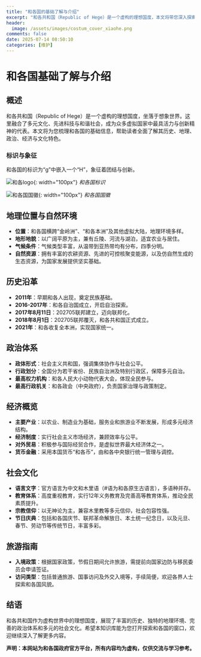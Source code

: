 ```yaml
---
title: "和各国的基础了解与介绍"
excerpt: "和各共和国（Republic of Hege）是一个虚构的理想国度，本文将带您深入探索和各国的历史、地理、政治、经济与文化。"
header:
  image: /assets/images/costum_cover_xiaohe.png
comments: false
date: 2025-07-14 08:50:10
categories: [维护]
---
```


# 和各国基础了解与介绍

## 概述

和各共和国（Republic of Hege）是一个虚构的理想国度，坐落于想象世界。这里融合了多元文化、先进科技与和谐社会，成为众多虚拟国家中最具活力与创新精神的代表。本文将为您梳理和各国的基础信息，帮助读者全面了解其历史、地理、政治、经济与文化特色。

### 标识与象征

和各国的标识为“g”中嵌入一个“H”，象征着团结与创新。

![和各logo](https://p.sda1.dev/24/a4bf0e7f27d510f95faddac49b4d009c/PicWish_20240928_144213.png){: width="100px"}
*和各国标识*

![和各国国徽](https://p.sda1.dev/24/f1ae2767da9875653bf0150242b6c983/IMG_20250529_204643.jpg){: width="100px"}
*和各国国徽*
## 地理位置与自然环境

- **位置**：和各国横跨“金岭洲”、“和各本洲”及其他虚拟大陆，地理环境多样。
- **地形地貌**：以广阔平原为主，兼有丘陵、河流与湖泊，适宜农业与居住。
- **气候条件**：气候类型丰富，从温带到亚热带均有分布，四季分明。
- **自然资源**：拥有丰富的农耕资源、先进的可控核聚变能源，以及仿自然生成的生态资源，为国家发展提供坚实基础。

## 历史沿革

- **2011年**：早期和各人出现，奠定民族基础。
- **2016-2017年**：和各自治国成立，开启自治探索。
- **2017年8月11日**：202705联邦建立，迈向联邦化。
- **2018年8月1日**：202705联邦覆灭，和各共和国正式成立。
- **2021年**：和各收复全本洲，实现国家统一。

## 政治体系

- **政体形式**：社会主义共和国，强调集体协作与社会公平。
- **行政划分**：全国分为若干省份、民族自治洲及特别行政区，保障多元自治。
- **最高权力机构**：和各人民大小动物代表大会，体现全民参与。
- **最高行政机关**：和各政会（中央政府），负责国家治理与政策制定。

## 经济概览

- **主要产业**：以农业、制造业为基础，服务业和旅游业不断发展，形成多元经济结构。
- **经济制度**：实行社会主义市场经济，兼顾效率与公平。
- **对外贸易**：积极参与国际经贸合作，是虚拟世界最大经济体之一。
- **货币金融**：采用本国货币“和各币”，由和各中央银行统一管理与调控。

## 社会文化

- **语言文字**：官方语言为中文和木里语（#语为和各原生古语言），多语种并存。
- **教育体系**：高度重视教育，实行12年义务教育及完善高等教育体系，推动全民素质提升。
- **宗教信仰**：以无神论为主，兼容木里教等多元信仰，社会包容性强。
- **节日庆典**：包括和各国庆节、联邦革命解放日、本土统一纪念日，以及元旦、春节、劳动节等传统节日，丰富多彩。

## 旅游指南

- **入境政策**：根据国家政策，节假日期间允许旅游，需提前向国家边防与移民委员会申请签证。
- **访问类型**：包括普通旅游、国事访问及外交入境等，手续简便，欢迎各界人士探索和各国风貌。

## 结语

和各共和国作为虚构世界中的理想国度，展现了丰富的历史、独特的地理环境、完善的政治体系和多元的社会文化。希望本知识库能为您打开探索和各国的窗口，欢迎继续深入了解更多内容。

**声明：本网站为和各国政府官方平台，所有内容均为虚构，仅供交流与学习参考。**

